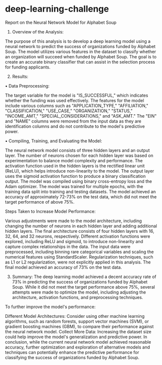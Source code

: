 # deep-learning-challenge
Report on the Neural Network Model for Alphabet Soup

1.	Overview of the Analysis:

  The purpose of this analysis is to develop a deep learning model using a neural network to predict the success of organizations funded by Alphabet Soup. The model utilizes various features in the dataset to classify whether     an organization will succeed when funded by Alphabet Soup. The goal is to create an accurate binary classifier that can assist in the selection process for funding applicants.

2.	Results:

•	Data Preprocessing:

  The target variable for the model is "IS_SUCCESSFUL," which indicates whether the funding was used effectively.
  The features for the model include various columns such as "APPLICATION_TYPE," "AFFILIATION," "CLASSIFICATION," "USE_CASE," "ORGANIZATION," "STATUS," "INCOME_AMT," "SPECIAL_CONSIDERATIONS," and "ASK_AMT."
  The "EIN" and "NAME" columns were removed from the input data as they are identification columns and do not contribute to the model's predictive power.

•	Compiling, Training, and Evaluating the Model:

  The neural network model consists of three hidden layers and an output layer.
  The number of neurons chosen for each hidden layer was based on experimentation to balance model complexity and performance.
  The activation function used in the hidden layers is the rectified linear unit (ReLU), which helps introduce non-linearity to the model.
  The output layer uses the sigmoid activation function to produce a binary classification output.
  The model was compiled using binary cross-entropy loss and the Adam optimizer.
  The model was trained for multiple epochs, with the training data split into training and testing datasets.
  The model achieved an accuracy of approximately 72-73% on the test data, which did not meet the target performance of above 75%.

  Steps Taken to Increase Model Performance:

  Various adjustments were made to the model architecture, including changing the number of neurons in each hidden layer and adding additional hidden layers. The final architecture consists of four hidden layers with 16, 32,     64, and 32 neurons, respectively.
  Different activation functions were explored, including ReLU and sigmoid, to introduce non-linearity and capture complex relationships in the data.
  The input data were preprocessed, including binning rare categorical variables and scaling the numerical features using StandardScaler.
  Regularization techniques, such as L1 or L2 regularization, were not explicitly applied in this analysis.
  The final model achieved an accuracy of 73% on the test data.

3.	Summary:
  The deep learning model achieved a decent accuracy rate of 73% in predicting the success of organizations funded by Alphabet Soup. While it did not meet the target performance above 75%, several attempts were made to optimize   the model, including adjusting the architecture, activation functions, and preprocessing techniques.

  To further improve the model's performance:

  Different Model Architectures: Consider using other machine learning algorithms, such as random forests, support vector machines (SVM), or gradient boosting machines (GBM), to compare their performance against the neural       network model.
  Collect More Data: Increasing the dataset size could help improve the model's generalization and predictive power.
  In conclusion, while the current neural network model achieved reasonable accuracy, further optimization and exploration of alternative models and techniques can potentially enhance the predictive performance for classifying   the success of organizations funded by Alphabet Soup.
